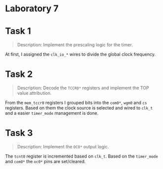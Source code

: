 # Laboratory 7

# Task 1

> Description: Implement the prescaling logic for the timer.

At first, I assigned the `clk_io_*` wires to divide the global clock frequency.

# Task 2

> Description: Decode the `TCCR0*` registers and implement the TOP value attribution.

From the `mem_tccr0` registers I grouped bits into the `com0*`, `wgm0` and `cs`
registers. Based on them the clock source is selected and wired to `clk_t`
and a easier `timer_mode` management is done.

# Task 3

> Description: Implement the `OC0*` output logic.

The `tcnt0` register is incremented based on `clk_t`. Based on
the `timer_mode` and `com0*` the `oc0*` pins are set/cleared.
